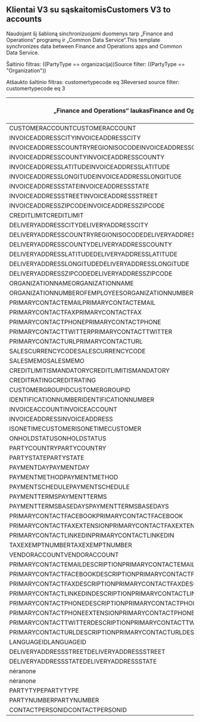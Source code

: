 ## <a name="customers-v3-to-accounts"></a><span data-ttu-id="107fc-101">Klientai V3 su sąskaitomis</span><span class="sxs-lookup"><span data-stu-id="107fc-101">Customers V3 to accounts</span></span>

<span data-ttu-id="107fc-102">Naudojant šį šabloną sinchronizuojami duomenys tarp „Finance and Operations“ programų ir „Common Data Service“.</span><span class="sxs-lookup"><span data-stu-id="107fc-102">This template synchronizes data between Finance and Operations apps and Common Data Service.</span></span>

<span data-ttu-id="107fc-103">Šaltinio filtras: ((PartyType == organizacija))</span><span class="sxs-lookup"><span data-stu-id="107fc-103">Source filter: ((PartyType == "Organization"))</span></span>

<span data-ttu-id="107fc-104">Atšaukto šaltinio filtras: customertypecode eq 3</span><span class="sxs-lookup"><span data-stu-id="107fc-104">Reversed source filter: customertypecode eq 3</span></span>

<span data-ttu-id="107fc-105">„Finance and Operations“ laukas</span><span class="sxs-lookup"><span data-stu-id="107fc-105">Finance and Operations field</span></span> | <span data-ttu-id="107fc-106">Schemos tipas</span><span class="sxs-lookup"><span data-stu-id="107fc-106">Map type</span></span> | <span data-ttu-id="107fc-107">Kitas „Dynamics 365” laukas</span><span class="sxs-lookup"><span data-stu-id="107fc-107">Other Dynamics 365 field</span></span> | <span data-ttu-id="107fc-108">Numatytoji reikšmė</span><span class="sxs-lookup"><span data-stu-id="107fc-108">Default value</span></span>
---|---|---|---
<span data-ttu-id="107fc-109">CUSTOMERACCOUNT</span><span class="sxs-lookup"><span data-stu-id="107fc-109">CUSTOMERACCOUNT</span></span> | = | <span data-ttu-id="107fc-110">accountnumber</span><span class="sxs-lookup"><span data-stu-id="107fc-110">accountnumber</span></span> | 
<span data-ttu-id="107fc-111">INVOICEADDRESSCITY</span><span class="sxs-lookup"><span data-stu-id="107fc-111">INVOICEADDRESSCITY</span></span> | = | <span data-ttu-id="107fc-112">address2_city</span><span class="sxs-lookup"><span data-stu-id="107fc-112">address2_city</span></span> | 
<span data-ttu-id="107fc-113">INVOICEADDRESSCOUNTRYREGIONISOCODE</span><span class="sxs-lookup"><span data-stu-id="107fc-113">INVOICEADDRESSCOUNTRYREGIONISOCODE</span></span> | = | <span data-ttu-id="107fc-114">address2_country</span><span class="sxs-lookup"><span data-stu-id="107fc-114">address2_country</span></span> | 
<span data-ttu-id="107fc-115">INVOICEADDRESSCOUNTY</span><span class="sxs-lookup"><span data-stu-id="107fc-115">INVOICEADDRESSCOUNTY</span></span> | = | <span data-ttu-id="107fc-116">address2_county</span><span class="sxs-lookup"><span data-stu-id="107fc-116">address2_county</span></span> | 
<span data-ttu-id="107fc-117">INVOICEADDRESSLATITUDE</span><span class="sxs-lookup"><span data-stu-id="107fc-117">INVOICEADDRESSLATITUDE</span></span> | > | <span data-ttu-id="107fc-118">address2_latitude</span><span class="sxs-lookup"><span data-stu-id="107fc-118">address2_latitude</span></span> | 
<span data-ttu-id="107fc-119">INVOICEADDRESSLONGITUDE</span><span class="sxs-lookup"><span data-stu-id="107fc-119">INVOICEADDRESSLONGITUDE</span></span> | > | <span data-ttu-id="107fc-120">address2_longitude</span><span class="sxs-lookup"><span data-stu-id="107fc-120">address2_longitude</span></span> | 
<span data-ttu-id="107fc-121">INVOICEADDRESSSTATE</span><span class="sxs-lookup"><span data-stu-id="107fc-121">INVOICEADDRESSSTATE</span></span> | = | <span data-ttu-id="107fc-122">address2_stateorprovince</span><span class="sxs-lookup"><span data-stu-id="107fc-122">address2_stateorprovince</span></span> | 
<span data-ttu-id="107fc-123">INVOICEADDRESSSTREET</span><span class="sxs-lookup"><span data-stu-id="107fc-123">INVOICEADDRESSSTREET</span></span> | = | <span data-ttu-id="107fc-124">address2_line1</span><span class="sxs-lookup"><span data-stu-id="107fc-124">address2_line1</span></span> | 
<span data-ttu-id="107fc-125">INVOICEADDRESSZIPCODE</span><span class="sxs-lookup"><span data-stu-id="107fc-125">INVOICEADDRESSZIPCODE</span></span> | = | <span data-ttu-id="107fc-126">address2_postalcode</span><span class="sxs-lookup"><span data-stu-id="107fc-126">address2_postalcode</span></span> | 
<span data-ttu-id="107fc-127">CREDITLIMIT</span><span class="sxs-lookup"><span data-stu-id="107fc-127">CREDITLIMIT</span></span> | = | <span data-ttu-id="107fc-128">creditlimit</span><span class="sxs-lookup"><span data-stu-id="107fc-128">creditlimit</span></span> | 
<span data-ttu-id="107fc-129">DELIVERYADDRESSCITY</span><span class="sxs-lookup"><span data-stu-id="107fc-129">DELIVERYADDRESSCITY</span></span> | = | <span data-ttu-id="107fc-130">address1_city</span><span class="sxs-lookup"><span data-stu-id="107fc-130">address1_city</span></span> | 
<span data-ttu-id="107fc-131">DELIVERYADDRESSCOUNTRYREGIONISOCODE</span><span class="sxs-lookup"><span data-stu-id="107fc-131">DELIVERYADDRESSCOUNTRYREGIONISOCODE</span></span> | = | <span data-ttu-id="107fc-132">address1_country</span><span class="sxs-lookup"><span data-stu-id="107fc-132">address1_country</span></span> | 
<span data-ttu-id="107fc-133">DELIVERYADDRESSCOUNTY</span><span class="sxs-lookup"><span data-stu-id="107fc-133">DELIVERYADDRESSCOUNTY</span></span> | = | <span data-ttu-id="107fc-134">address1_county</span><span class="sxs-lookup"><span data-stu-id="107fc-134">address1_county</span></span> | 
<span data-ttu-id="107fc-135">DELIVERYADDRESSLATITUDE</span><span class="sxs-lookup"><span data-stu-id="107fc-135">DELIVERYADDRESSLATITUDE</span></span> | > | <span data-ttu-id="107fc-136">address1_latitude</span><span class="sxs-lookup"><span data-stu-id="107fc-136">address1_latitude</span></span> | 
<span data-ttu-id="107fc-137">DELIVERYADDRESSLONGITUDE</span><span class="sxs-lookup"><span data-stu-id="107fc-137">DELIVERYADDRESSLONGITUDE</span></span> | > | <span data-ttu-id="107fc-138">address1_longitude</span><span class="sxs-lookup"><span data-stu-id="107fc-138">address1_longitude</span></span> | 
<span data-ttu-id="107fc-139">DELIVERYADDRESSZIPCODE</span><span class="sxs-lookup"><span data-stu-id="107fc-139">DELIVERYADDRESSZIPCODE</span></span> | = | <span data-ttu-id="107fc-140">address1_postalcode</span><span class="sxs-lookup"><span data-stu-id="107fc-140">address1_postalcode</span></span> | 
<span data-ttu-id="107fc-141">ORGANIZATIONNAME</span><span class="sxs-lookup"><span data-stu-id="107fc-141">ORGANIZATIONNAME</span></span> | = | <span data-ttu-id="107fc-142">pavadinimas</span><span class="sxs-lookup"><span data-stu-id="107fc-142">name</span></span> | 
<span data-ttu-id="107fc-143">ORGANIZATIONNUMBEROFEMPLOYEES</span><span class="sxs-lookup"><span data-stu-id="107fc-143">ORGANIZATIONNUMBEROFEMPLOYEES</span></span> | = | <span data-ttu-id="107fc-144">numberofemployees</span><span class="sxs-lookup"><span data-stu-id="107fc-144">numberofemployees</span></span> | 
<span data-ttu-id="107fc-145">PRIMARYCONTACTEMAIL</span><span class="sxs-lookup"><span data-stu-id="107fc-145">PRIMARYCONTACTEMAIL</span></span> | = | <span data-ttu-id="107fc-146">emailaddress1</span><span class="sxs-lookup"><span data-stu-id="107fc-146">emailaddress1</span></span> | 
<span data-ttu-id="107fc-147">PRIMARYCONTACTFAX</span><span class="sxs-lookup"><span data-stu-id="107fc-147">PRIMARYCONTACTFAX</span></span> | = | <span data-ttu-id="107fc-148">faksas</span><span class="sxs-lookup"><span data-stu-id="107fc-148">fax</span></span> | 
<span data-ttu-id="107fc-149">PRIMARYCONTACTPHONE</span><span class="sxs-lookup"><span data-stu-id="107fc-149">PRIMARYCONTACTPHONE</span></span> | = | <span data-ttu-id="107fc-150">telephone1</span><span class="sxs-lookup"><span data-stu-id="107fc-150">telephone1</span></span> | 
<span data-ttu-id="107fc-151">PRIMARYCONTACTTWITTER</span><span class="sxs-lookup"><span data-stu-id="107fc-151">PRIMARYCONTACTTWITTER</span></span> | = | <span data-ttu-id="107fc-152">primarytwitterid</span><span class="sxs-lookup"><span data-stu-id="107fc-152">primarytwitterid</span></span> | 
<span data-ttu-id="107fc-153">PRIMARYCONTACTURL</span><span class="sxs-lookup"><span data-stu-id="107fc-153">PRIMARYCONTACTURL</span></span> | = | <span data-ttu-id="107fc-154">websiteurl</span><span class="sxs-lookup"><span data-stu-id="107fc-154">websiteurl</span></span> | 
<span data-ttu-id="107fc-155">SALESCURRENCYCODE</span><span class="sxs-lookup"><span data-stu-id="107fc-155">SALESCURRENCYCODE</span></span> | = | <span data-ttu-id="107fc-156">transactioncurrencyid.isocurrencycode</span><span class="sxs-lookup"><span data-stu-id="107fc-156">transactioncurrencyid.isocurrencycode</span></span> | 
<span data-ttu-id="107fc-157">SALESMEMO</span><span class="sxs-lookup"><span data-stu-id="107fc-157">SALESMEMO</span></span> | = | <span data-ttu-id="107fc-158">aprašas</span><span class="sxs-lookup"><span data-stu-id="107fc-158">description</span></span> | 
<span data-ttu-id="107fc-159">CREDITLIMITISMANDATORY</span><span class="sxs-lookup"><span data-stu-id="107fc-159">CREDITLIMITISMANDATORY</span></span> | >< | <span data-ttu-id="107fc-160">msdyn_creditlimitismandatory</span><span class="sxs-lookup"><span data-stu-id="107fc-160">msdyn_creditlimitismandatory</span></span> | 
<span data-ttu-id="107fc-161">CREDITRATING</span><span class="sxs-lookup"><span data-stu-id="107fc-161">CREDITRATING</span></span> | = | <span data-ttu-id="107fc-162">msdyn_creditrating</span><span class="sxs-lookup"><span data-stu-id="107fc-162">msdyn_creditrating</span></span> | 
<span data-ttu-id="107fc-163">CUSTOMERGROUPID</span><span class="sxs-lookup"><span data-stu-id="107fc-163">CUSTOMERGROUPID</span></span> | = | <span data-ttu-id="107fc-164">msdyn_customergroupid.msdyn_groupid</span><span class="sxs-lookup"><span data-stu-id="107fc-164">msdyn_customergroupid.msdyn_groupid</span></span> | 
<span data-ttu-id="107fc-165">IDENTIFICATIONNUMBER</span><span class="sxs-lookup"><span data-stu-id="107fc-165">IDENTIFICATIONNUMBER</span></span> | = | <span data-ttu-id="107fc-166">msdyn_identificationnumber</span><span class="sxs-lookup"><span data-stu-id="107fc-166">msdyn_identificationnumber</span></span> | 
<span data-ttu-id="107fc-167">INVOICEACCOUNT</span><span class="sxs-lookup"><span data-stu-id="107fc-167">INVOICEACCOUNT</span></span> | = | <span data-ttu-id="107fc-168">msdyn_billingaccount.accountnumber</span><span class="sxs-lookup"><span data-stu-id="107fc-168">msdyn_billingaccount.accountnumber</span></span> | 
<span data-ttu-id="107fc-169">INVOICEADDRESS</span><span class="sxs-lookup"><span data-stu-id="107fc-169">INVOICEADDRESS</span></span> | >< | <span data-ttu-id="107fc-170">msdyn_invoiceaddress</span><span class="sxs-lookup"><span data-stu-id="107fc-170">msdyn_invoiceaddress</span></span> | 
<span data-ttu-id="107fc-171">ISONETIMECUSTOMER</span><span class="sxs-lookup"><span data-stu-id="107fc-171">ISONETIMECUSTOMER</span></span> | >< | <span data-ttu-id="107fc-172">msdyn_onetimecustomer</span><span class="sxs-lookup"><span data-stu-id="107fc-172">msdyn_onetimecustomer</span></span> | 
<span data-ttu-id="107fc-173">ONHOLDSTATUS</span><span class="sxs-lookup"><span data-stu-id="107fc-173">ONHOLDSTATUS</span></span> | >< | <span data-ttu-id="107fc-174">msdyn_onholdstatus</span><span class="sxs-lookup"><span data-stu-id="107fc-174">msdyn_onholdstatus</span></span> | 
<span data-ttu-id="107fc-175">PARTYCOUNTRY</span><span class="sxs-lookup"><span data-stu-id="107fc-175">PARTYCOUNTRY</span></span> | = | <span data-ttu-id="107fc-176">msdyn_partycountry</span><span class="sxs-lookup"><span data-stu-id="107fc-176">msdyn_partycountry</span></span> | 
<span data-ttu-id="107fc-177">PARTYSTATE</span><span class="sxs-lookup"><span data-stu-id="107fc-177">PARTYSTATE</span></span> | = | <span data-ttu-id="107fc-178">msdyn_partystateprovince</span><span class="sxs-lookup"><span data-stu-id="107fc-178">msdyn_partystateprovince</span></span> | 
<span data-ttu-id="107fc-179">PAYMENTDAY</span><span class="sxs-lookup"><span data-stu-id="107fc-179">PAYMENTDAY</span></span> | = | <span data-ttu-id="107fc-180">msdyn_paymentday.msdyn_name</span><span class="sxs-lookup"><span data-stu-id="107fc-180">msdyn_paymentday.msdyn_name</span></span> | 
<span data-ttu-id="107fc-181">PAYMENTMETHOD</span><span class="sxs-lookup"><span data-stu-id="107fc-181">PAYMENTMETHOD</span></span> | = | <span data-ttu-id="107fc-182">msdyn_customerpaymentmethod.msdyn_name</span><span class="sxs-lookup"><span data-stu-id="107fc-182">msdyn_customerpaymentmethod.msdyn_name</span></span> | 
<span data-ttu-id="107fc-183">PAYMENTSCHEDULE</span><span class="sxs-lookup"><span data-stu-id="107fc-183">PAYMENTSCHEDULE</span></span> | = | <span data-ttu-id="107fc-184">msdyn_paymentschedule.msdyn_name</span><span class="sxs-lookup"><span data-stu-id="107fc-184">msdyn_paymentschedule.msdyn_name</span></span> | 
<span data-ttu-id="107fc-185">PAYMENTTERMS</span><span class="sxs-lookup"><span data-stu-id="107fc-185">PAYMENTTERMS</span></span> | = | <span data-ttu-id="107fc-186">msdyn_paymentterm.msdyn_name</span><span class="sxs-lookup"><span data-stu-id="107fc-186">msdyn_paymentterm.msdyn_name</span></span> | 
<span data-ttu-id="107fc-187">PAYMENTTERMSBASEDAYS</span><span class="sxs-lookup"><span data-stu-id="107fc-187">PAYMENTTERMSBASEDAYS</span></span> | = | <span data-ttu-id="107fc-188">msdyn_paymenttermsbasedays</span><span class="sxs-lookup"><span data-stu-id="107fc-188">msdyn_paymenttermsbasedays</span></span> | 
<span data-ttu-id="107fc-189">PRIMARYCONTACTFACEBOOK</span><span class="sxs-lookup"><span data-stu-id="107fc-189">PRIMARYCONTACTFACEBOOK</span></span> | = | <span data-ttu-id="107fc-190">msdyn_primaryfacebookid</span><span class="sxs-lookup"><span data-stu-id="107fc-190">msdyn_primaryfacebookid</span></span> | 
<span data-ttu-id="107fc-191">PRIMARYCONTACTFAXEXTENSION</span><span class="sxs-lookup"><span data-stu-id="107fc-191">PRIMARYCONTACTFAXEXTENSION</span></span> | = | <span data-ttu-id="107fc-192">msdyn_faxextension</span><span class="sxs-lookup"><span data-stu-id="107fc-192">msdyn_faxextension</span></span> | 
<span data-ttu-id="107fc-193">PRIMARYCONTACTLINKEDIN</span><span class="sxs-lookup"><span data-stu-id="107fc-193">PRIMARYCONTACTLINKEDIN</span></span> | = | <span data-ttu-id="107fc-194">msdyn_primarylinkedinid</span><span class="sxs-lookup"><span data-stu-id="107fc-194">msdyn_primarylinkedinid</span></span> | 
<span data-ttu-id="107fc-195">TAXEXEMPTNUMBER</span><span class="sxs-lookup"><span data-stu-id="107fc-195">TAXEXEMPTNUMBER</span></span> | = | <span data-ttu-id="107fc-196">msdyn_taxexemptnumber</span><span class="sxs-lookup"><span data-stu-id="107fc-196">msdyn_taxexemptnumber</span></span> | 
<span data-ttu-id="107fc-197">VENDORACCOUNT</span><span class="sxs-lookup"><span data-stu-id="107fc-197">VENDORACCOUNT</span></span> | = | <span data-ttu-id="107fc-198">msdyn_vendor.msdyn_vendoraccountnumber</span><span class="sxs-lookup"><span data-stu-id="107fc-198">msdyn_vendor.msdyn_vendoraccountnumber</span></span> | 
<span data-ttu-id="107fc-199">PRIMARYCONTACTEMAILDESCRIPTION</span><span class="sxs-lookup"><span data-stu-id="107fc-199">PRIMARYCONTACTEMAILDESCRIPTION</span></span> | = | <span data-ttu-id="107fc-200">msdyn_emailaddress1description</span><span class="sxs-lookup"><span data-stu-id="107fc-200">msdyn_emailaddress1description</span></span> | 
<span data-ttu-id="107fc-201">PRIMARYCONTACTFACEBOOKDESCRIPTION</span><span class="sxs-lookup"><span data-stu-id="107fc-201">PRIMARYCONTACTFACEBOOKDESCRIPTION</span></span> | = | <span data-ttu-id="107fc-202">msdyn_primaryfacebookdescription</span><span class="sxs-lookup"><span data-stu-id="107fc-202">msdyn_primaryfacebookdescription</span></span> | 
<span data-ttu-id="107fc-203">PRIMARYCONTACTFAXDESCRIPTION</span><span class="sxs-lookup"><span data-stu-id="107fc-203">PRIMARYCONTACTFAXDESCRIPTION</span></span> | = | <span data-ttu-id="107fc-204">msdyn_faxdescription</span><span class="sxs-lookup"><span data-stu-id="107fc-204">msdyn_faxdescription</span></span> | 
<span data-ttu-id="107fc-205">PRIMARYCONTACTLINKEDINDESCRIPTION</span><span class="sxs-lookup"><span data-stu-id="107fc-205">PRIMARYCONTACTLINKEDINDESCRIPTION</span></span> | = | <span data-ttu-id="107fc-206">msdyn_primarylinkedindescrption</span><span class="sxs-lookup"><span data-stu-id="107fc-206">msdyn_primarylinkedindescrption</span></span> | 
<span data-ttu-id="107fc-207">PRIMARYCONTACTPHONEDESCRIPTION</span><span class="sxs-lookup"><span data-stu-id="107fc-207">PRIMARYCONTACTPHONEDESCRIPTION</span></span> | = | <span data-ttu-id="107fc-208">msdyn_telephone1description</span><span class="sxs-lookup"><span data-stu-id="107fc-208">msdyn_telephone1description</span></span> | 
<span data-ttu-id="107fc-209">PRIMARYCONTACTPHONEEXTENSION</span><span class="sxs-lookup"><span data-stu-id="107fc-209">PRIMARYCONTACTPHONEEXTENSION</span></span> | = | <span data-ttu-id="107fc-210">msdyn_telephone1extension</span><span class="sxs-lookup"><span data-stu-id="107fc-210">msdyn_telephone1extension</span></span> | 
<span data-ttu-id="107fc-211">PRIMARYCONTACTTWITTERDESCRIPTION</span><span class="sxs-lookup"><span data-stu-id="107fc-211">PRIMARYCONTACTTWITTERDESCRIPTION</span></span> | = | <span data-ttu-id="107fc-212">msdyn_primarytwitteriddescription</span><span class="sxs-lookup"><span data-stu-id="107fc-212">msdyn_primarytwitteriddescription</span></span> | 
<span data-ttu-id="107fc-213">PRIMARYCONTACTURLDESCRIPTION</span><span class="sxs-lookup"><span data-stu-id="107fc-213">PRIMARYCONTACTURLDESCRIPTION</span></span> | = | <span data-ttu-id="107fc-214">msdyn_websiteurldescription</span><span class="sxs-lookup"><span data-stu-id="107fc-214">msdyn_websiteurldescription</span></span> | 
<span data-ttu-id="107fc-215">LANGUAGEID</span><span class="sxs-lookup"><span data-stu-id="107fc-215">LANGUAGEID</span></span> | << | <span data-ttu-id="107fc-216">nėra</span><span class="sxs-lookup"><span data-stu-id="107fc-216">none</span></span> | <span data-ttu-id="107fc-217">lt</span><span class="sxs-lookup"><span data-stu-id="107fc-217">en-us</span></span>
<span data-ttu-id="107fc-218">DELIVERYADDRESSSTREET</span><span class="sxs-lookup"><span data-stu-id="107fc-218">DELIVERYADDRESSSTREET</span></span> | = | <span data-ttu-id="107fc-219">address1_line1</span><span class="sxs-lookup"><span data-stu-id="107fc-219">address1_line1</span></span> | 
<span data-ttu-id="107fc-220">DELIVERYADDRESSSTATE</span><span class="sxs-lookup"><span data-stu-id="107fc-220">DELIVERYADDRESSSTATE</span></span> | = | <span data-ttu-id="107fc-221">address1_stateorprovince</span><span class="sxs-lookup"><span data-stu-id="107fc-221">address1_stateorprovince</span></span> | 
<span data-ttu-id="107fc-222">nėra</span><span class="sxs-lookup"><span data-stu-id="107fc-222">none</span></span> | >> | <span data-ttu-id="107fc-223">address1_addresstypecode</span><span class="sxs-lookup"><span data-stu-id="107fc-223">address1_addresstypecode</span></span> | <span data-ttu-id="107fc-224">2</span><span class="sxs-lookup"><span data-stu-id="107fc-224">2</span></span>
<span data-ttu-id="107fc-225">nėra</span><span class="sxs-lookup"><span data-stu-id="107fc-225">none</span></span> | >> | <span data-ttu-id="107fc-226">customertypecode</span><span class="sxs-lookup"><span data-stu-id="107fc-226">customertypecode</span></span> | <span data-ttu-id="107fc-227">3</span><span class="sxs-lookup"><span data-stu-id="107fc-227">3</span></span>
<span data-ttu-id="107fc-228">PARTYTYPE</span><span class="sxs-lookup"><span data-stu-id="107fc-228">PARTYTYPE</span></span> | << | <span data-ttu-id="107fc-229">nėra</span><span class="sxs-lookup"><span data-stu-id="107fc-229">none</span></span> | <span data-ttu-id="107fc-230">Organizacija</span><span class="sxs-lookup"><span data-stu-id="107fc-230">Organization</span></span>
<span data-ttu-id="107fc-231">PARTYNUMBER</span><span class="sxs-lookup"><span data-stu-id="107fc-231">PARTYNUMBER</span></span> | = | <span data-ttu-id="107fc-232">msdyn_partynumber</span><span class="sxs-lookup"><span data-stu-id="107fc-232">msdyn_partynumber</span></span> | 
<span data-ttu-id="107fc-233">CONTACTPERSONID</span><span class="sxs-lookup"><span data-stu-id="107fc-233">CONTACTPERSONID</span></span> | = | <span data-ttu-id="107fc-234">primarycontactid.msdyn_contactpersonid</span><span class="sxs-lookup"><span data-stu-id="107fc-234">primarycontactid.msdyn_contactpersonid</span></span> | 
